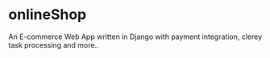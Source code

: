 # onlineShop
An E-commerce Web App written in Django with payment integration, clerey task processing and more..
